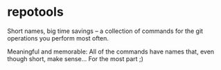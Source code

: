 # repotools

Short names, big time savings – a collection of commands for the git operations you perform most often.

Meaningful and memorable: All of the commands have names that, even though short, make sense... For the most part ;)

